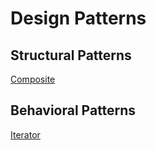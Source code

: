 # Design Patterns

## Structural Patterns

[Composite](https://github.com/Porter84/HarrisonJones/blob/master/patterns/composite/composite.md)

## Behavioral Patterns

[Iterator](https://github.com/Porter84/HarrisonJones/blob/master/patterns/iterator/iterator.md)